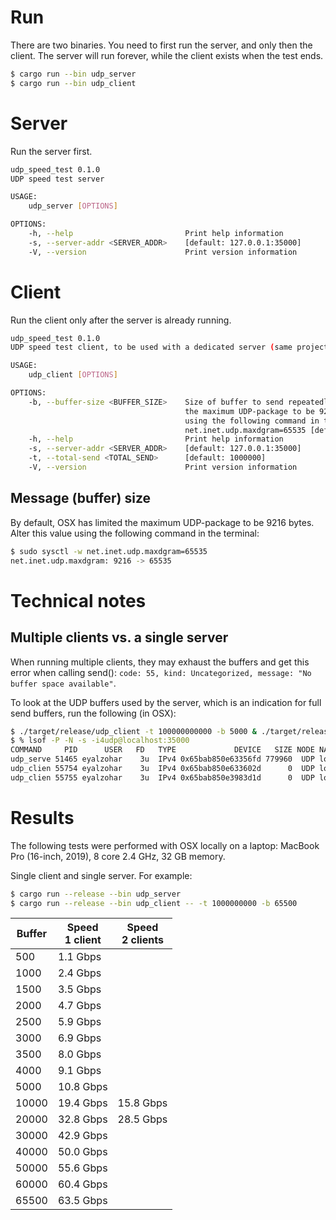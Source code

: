 # Run

There are two binaries. 
You need to first run the server, and only then the client. 
The server will run forever, while the client exists when the test ends.

```bash
$ cargo run --bin udp_server
$ cargo run --bin udp_client
```

# Server

Run the server first.

```bash
udp_speed_test 0.1.0
UDP speed test server

USAGE:
    udp_server [OPTIONS]

OPTIONS:
    -h, --help                         Print help information
    -s, --server-addr <SERVER_ADDR>    [default: 127.0.0.1:35000]
    -V, --version                      Print version information
```

# Client

Run the client only after the server is already running.

```bash
udp_speed_test 0.1.0
UDP speed test client, to be used with a dedicated server (same project)

USAGE:
    udp_client [OPTIONS]

OPTIONS:
    -b, --buffer-size <BUFFER_SIZE>    Size of buffer to send repeatedly. By default OSX has limited
                                       the maximum UDP-package to be 9216 bytes. Alter this value
                                       using the following command in the terminal: sudo sysctl -w
                                       net.inet.udp.maxdgram=65535 [default: 5000]
    -h, --help                         Print help information
    -s, --server-addr <SERVER_ADDR>    [default: 127.0.0.1:35000]
    -t, --total-send <TOTAL_SEND>      [default: 1000000]
    -V, --version                      Print version information
```

## Message (buffer) size

By default, OSX has limited the maximum UDP-package to be 9216 bytes.
Alter this value using the following command in the terminal:

```bash
$ sudo sysctl -w net.inet.udp.maxdgram=65535 
net.inet.udp.maxdgram: 9216 -> 65535
```

# Technical notes

## Multiple clients vs. a single server

When running multiple clients, they may exhaust the buffers and get this error when calling send():
`code: 55, kind: Uncategorized, message: "No buffer space available"`.

To look at the UDP buffers used by the server, which is an indication for full send buffers, run the following (in OSX):

```bash
$ ./target/release/udp_client -t 100000000000 -b 5000 & ./target/release/udp_client -t 100000000000 -b 5000
$ % lsof -P -N -s -i4udp@localhost:35000
COMMAND     PID      USER   FD   TYPE             DEVICE   SIZE NODE NAME
udp_serve 51465 eyalzohar    3u  IPv4 0x65bab850e63356fd 779960  UDP localhost:35000
udp_clien 55754 eyalzohar    3u  IPv4 0x65bab850e633602d      0  UDP localhost:60444->localhost:35000
udp_clien 55755 eyalzohar    3u  IPv4 0x65bab850e3983d1d      0  UDP localhost:61102->localhost:35000
```

# Results

The following tests were performed with OSX locally on a laptop:
MacBook Pro (16-inch, 2019), 8 core 2.4 GHz, 32 GB memory.

Single client and single server. For example:
```bash
$ cargo run --release --bin udp_server
$ cargo run --release --bin udp_client -- -t 1000000000 -b 65500
```

| Buffer | Speed<br>1 client | Speed<br>2 clients |
|--------|-------------------|--------------------|
|   500  |  1.1 Gbps | |
|  1000  |  2.4 Gbps | |
|  1500  |  3.5 Gbps | |
|  2000  |  4.7 Gbps | |
|  2500  |  5.9 Gbps | |
|  3000  |  6.9 Gbps | |
|  3500  |  8.0 Gbps | |
|  4000  |  9.1 Gbps | |
|  5000  | 10.8 Gbps | |
| 10000  | 19.4 Gbps | 15.8 Gbps |
| 20000  | 32.8 Gbps | 28.5 Gbps |
| 30000  | 42.9 Gbps | |
| 40000  | 50.0 Gbps | |
| 50000  | 55.6 Gbps | |
| 60000  | 60.4 Gbps | |
| 65500  | 63.5 Gbps | |